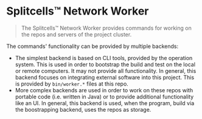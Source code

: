 # Splitcells™ Network Worker
> The Splitcells™ Network Worker provides commands for working on the repos and servers of the project cluster.

The commands' functionality can be provided by multiple backends:
* The simplest backend is based on CLI tools, provided by the operation system.
  This is used in order to bootstrap the build and test on the local or remote computers.
  It may not provide all functionality.
  In general, this backend focuses on integrating external software into this project.
  This is provided by `bin/worker.*` files at this repo.
* More complex backends are used in order to work on these repos with portable code (i.e. written in Java) or
  to provide additional functionality like an UI.
  In general, this backend is used, when the program, build via the boostrapping backend,
  uses the repos as storage.